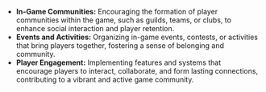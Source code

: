 - **In-Game Communities:** Encouraging the formation of player communities within the game, such as guilds, teams, or clubs, to enhance social interaction and player retention.
- **Events and Activities:** Organizing in-game events, contests, or activities that bring players together, fostering a sense of belonging and community.
- **Player Engagement:** Implementing features and systems that encourage players to interact, collaborate, and form lasting connections, contributing to a vibrant and active game community.